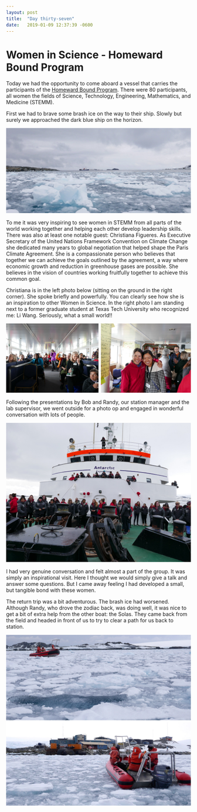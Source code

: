 ```yaml
---
layout: post
title:  "Day thirty-seven"
date:   2019-01-09 12:37:39 -0600
---
```

# Women in Science - Homeward Bound Program
Today we had the opportunity to come aboard a vessel that carries the participants of the [Homeward Bound Program][HB3]. There were 80 participants, all women the fields of Science, Technology, Engineering, Mathematics, and Medicine (STEMM). 

First we had to brave some brash ice on the way to their ship. Slowly but surely we approached the dark blue ship on the horizon.

![Braving brash ice](/assets/blog_photos/190109/190109_screenshot1.jpg)

To me it was very inspiring to see women in STEMM from all parts of the world working together and helping each other develop leadership skills. There was also at least one notable guest: Christiana Figueres. As Executive Secretary of the United Nations Framework Convention on Climate Change she dedicated many years to global negotiation that helped shape the Paris Climate Agreement. She is a compassionate person who believes that together we can achieve the goals outlined by the agreement, a way where economic growth and reduction in greenhouse gases are possible. She believes in the vision of countries working fruitfully together to achieve this common goal. 
 
Christiana is in the left photo below (sitting on the ground in the right corner). She spoke briefly and powerfully. You can clearly see how she is an inspiration to other Women in Science. In the right photo I am standing next to a former graduate student at Texas Tech University who recognized me: Li Wang. Seriously, what a small world!!

![Q and A sessions](/assets/blog_photos/190109/Homewardboundproject_190109.jpg)

Following the presentations by Bob and Randy, our station manager and the lab supervisor, we went outside for a photo op and engaged in wonderful conversation with lots of people.  

![On the bow of the ship](/assets/blog_photos/190109/p1070468.jpg)

I had very genuine conversation and felt almost a part of the group. It was simply an inspirational visit. Here I thought we would simply give a talk and answer some questions. But I came away feeling I had developed a small, but tangible bond with these women.

The return trip was a bit adventurous. The brash ice had worsened. Although Randy, who drove the zodiac back, was doing well, it was nice to get a bit of extra help from the other boat: the Solas. They came back from the field and headed in front of us to try to clear a path for us back to station. 

![Solas creating a path](/assets/blog_photos/190109/Solas_190109.jpg)

[HB3]: http://homewardboundprojects.com.au/about/